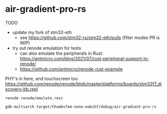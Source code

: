 # air-gradient-pro-rs

TODO
* update my fork of stm32-eth
  - see https://github.com/stm32-rs/stm32-eth/pulls (filter modes PR is WIP)
* try out renode emulation for tests
  - can also emulate the peripherals in Rust: https://antmicro.com/blog/2021/07/rust-peripheral-support-in-renode/
  - https://github.com/antmicro/renode-rust-example


PHY's in here, and touchscreen too
https://github.com/renode/renode/blob/master/platforms/boards/stm32f7_discovery-bb.repl

```
renode renode/emulate.resc

gdb-multiarch target/thumbv7em-none-eabihf/debug/air-gradient-pro-rs
```
